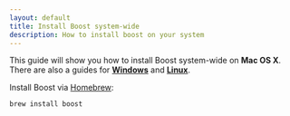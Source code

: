 ```yaml
---
layout: default
title: Install Boost system-wide
description: How to install boost on your system
---
```


<p class="intro">This guide will show you how to install Boost system-wide on <strong>Mac OS X</strong>. There are also a guides for <strong><a href="{{site.baseurl}}/win-boost">Windows</a></strong> and <strong><a href="{{site.baseurl}}/linux-boost">Linux</a></strong>.</p>

Install Boost via [Homebrew](http://mxcl.github.com/homebrew/):

    brew install boost